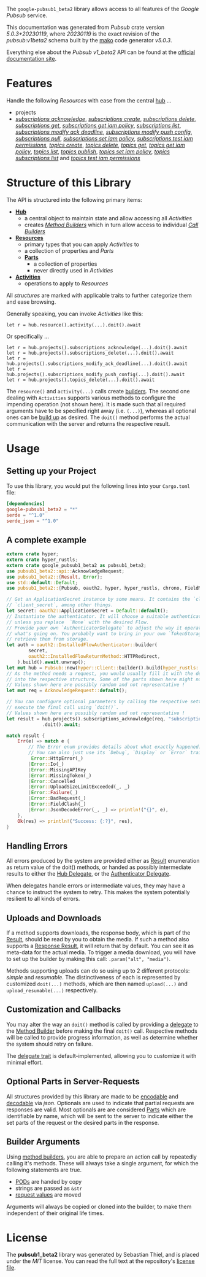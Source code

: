 <!---
DO NOT EDIT !
This file was generated automatically from 'src/generator/templates/api/README.md.mako'
DO NOT EDIT !
-->
The `google-pubsub1_beta2` library allows access to all features of the *Google Pubsub* service.

This documentation was generated from *Pubsub* crate version *5.0.3+20230119*, where *20230119* is the exact revision of the *pubsub:v1beta2* schema built by the [mako](http://www.makotemplates.org/) code generator *v5.0.3*.

Everything else about the *Pubsub* *v1_beta2* API can be found at the
[official documentation site](https://cloud.google.com/pubsub/docs).
# Features

Handle the following *Resources* with ease from the central [hub](https://docs.rs/google-pubsub1_beta2/5.0.3+20230119/google_pubsub1_beta2/Pubsub) ... 

* projects
 * [*subscriptions acknowledge*](https://docs.rs/google-pubsub1_beta2/5.0.3+20230119/google_pubsub1_beta2/api::ProjectSubscriptionAcknowledgeCall), [*subscriptions create*](https://docs.rs/google-pubsub1_beta2/5.0.3+20230119/google_pubsub1_beta2/api::ProjectSubscriptionCreateCall), [*subscriptions delete*](https://docs.rs/google-pubsub1_beta2/5.0.3+20230119/google_pubsub1_beta2/api::ProjectSubscriptionDeleteCall), [*subscriptions get*](https://docs.rs/google-pubsub1_beta2/5.0.3+20230119/google_pubsub1_beta2/api::ProjectSubscriptionGetCall), [*subscriptions get iam policy*](https://docs.rs/google-pubsub1_beta2/5.0.3+20230119/google_pubsub1_beta2/api::ProjectSubscriptionGetIamPolicyCall), [*subscriptions list*](https://docs.rs/google-pubsub1_beta2/5.0.3+20230119/google_pubsub1_beta2/api::ProjectSubscriptionListCall), [*subscriptions modify ack deadline*](https://docs.rs/google-pubsub1_beta2/5.0.3+20230119/google_pubsub1_beta2/api::ProjectSubscriptionModifyAckDeadlineCall), [*subscriptions modify push config*](https://docs.rs/google-pubsub1_beta2/5.0.3+20230119/google_pubsub1_beta2/api::ProjectSubscriptionModifyPushConfigCall), [*subscriptions pull*](https://docs.rs/google-pubsub1_beta2/5.0.3+20230119/google_pubsub1_beta2/api::ProjectSubscriptionPullCall), [*subscriptions set iam policy*](https://docs.rs/google-pubsub1_beta2/5.0.3+20230119/google_pubsub1_beta2/api::ProjectSubscriptionSetIamPolicyCall), [*subscriptions test iam permissions*](https://docs.rs/google-pubsub1_beta2/5.0.3+20230119/google_pubsub1_beta2/api::ProjectSubscriptionTestIamPermissionCall), [*topics create*](https://docs.rs/google-pubsub1_beta2/5.0.3+20230119/google_pubsub1_beta2/api::ProjectTopicCreateCall), [*topics delete*](https://docs.rs/google-pubsub1_beta2/5.0.3+20230119/google_pubsub1_beta2/api::ProjectTopicDeleteCall), [*topics get*](https://docs.rs/google-pubsub1_beta2/5.0.3+20230119/google_pubsub1_beta2/api::ProjectTopicGetCall), [*topics get iam policy*](https://docs.rs/google-pubsub1_beta2/5.0.3+20230119/google_pubsub1_beta2/api::ProjectTopicGetIamPolicyCall), [*topics list*](https://docs.rs/google-pubsub1_beta2/5.0.3+20230119/google_pubsub1_beta2/api::ProjectTopicListCall), [*topics publish*](https://docs.rs/google-pubsub1_beta2/5.0.3+20230119/google_pubsub1_beta2/api::ProjectTopicPublishCall), [*topics set iam policy*](https://docs.rs/google-pubsub1_beta2/5.0.3+20230119/google_pubsub1_beta2/api::ProjectTopicSetIamPolicyCall), [*topics subscriptions list*](https://docs.rs/google-pubsub1_beta2/5.0.3+20230119/google_pubsub1_beta2/api::ProjectTopicSubscriptionListCall) and [*topics test iam permissions*](https://docs.rs/google-pubsub1_beta2/5.0.3+20230119/google_pubsub1_beta2/api::ProjectTopicTestIamPermissionCall)




# Structure of this Library

The API is structured into the following primary items:

* **[Hub](https://docs.rs/google-pubsub1_beta2/5.0.3+20230119/google_pubsub1_beta2/Pubsub)**
    * a central object to maintain state and allow accessing all *Activities*
    * creates [*Method Builders*](https://docs.rs/google-pubsub1_beta2/5.0.3+20230119/google_pubsub1_beta2/client::MethodsBuilder) which in turn
      allow access to individual [*Call Builders*](https://docs.rs/google-pubsub1_beta2/5.0.3+20230119/google_pubsub1_beta2/client::CallBuilder)
* **[Resources](https://docs.rs/google-pubsub1_beta2/5.0.3+20230119/google_pubsub1_beta2/client::Resource)**
    * primary types that you can apply *Activities* to
    * a collection of properties and *Parts*
    * **[Parts](https://docs.rs/google-pubsub1_beta2/5.0.3+20230119/google_pubsub1_beta2/client::Part)**
        * a collection of properties
        * never directly used in *Activities*
* **[Activities](https://docs.rs/google-pubsub1_beta2/5.0.3+20230119/google_pubsub1_beta2/client::CallBuilder)**
    * operations to apply to *Resources*

All *structures* are marked with applicable traits to further categorize them and ease browsing.

Generally speaking, you can invoke *Activities* like this:

```Rust,ignore
let r = hub.resource().activity(...).doit().await
```

Or specifically ...

```ignore
let r = hub.projects().subscriptions_acknowledge(...).doit().await
let r = hub.projects().subscriptions_delete(...).doit().await
let r = hub.projects().subscriptions_modify_ack_deadline(...).doit().await
let r = hub.projects().subscriptions_modify_push_config(...).doit().await
let r = hub.projects().topics_delete(...).doit().await
```

The `resource()` and `activity(...)` calls create [builders][builder-pattern]. The second one dealing with `Activities` 
supports various methods to configure the impending operation (not shown here). It is made such that all required arguments have to be 
specified right away (i.e. `(...)`), whereas all optional ones can be [build up][builder-pattern] as desired.
The `doit()` method performs the actual communication with the server and returns the respective result.

# Usage

## Setting up your Project

To use this library, you would put the following lines into your `Cargo.toml` file:

```toml
[dependencies]
google-pubsub1_beta2 = "*"
serde = "^1.0"
serde_json = "^1.0"
```

## A complete example

```Rust
extern crate hyper;
extern crate hyper_rustls;
extern crate google_pubsub1_beta2 as pubsub1_beta2;
use pubsub1_beta2::api::AcknowledgeRequest;
use pubsub1_beta2::{Result, Error};
use std::default::Default;
use pubsub1_beta2::{Pubsub, oauth2, hyper, hyper_rustls, chrono, FieldMask};

// Get an ApplicationSecret instance by some means. It contains the `client_id` and 
// `client_secret`, among other things.
let secret: oauth2::ApplicationSecret = Default::default();
// Instantiate the authenticator. It will choose a suitable authentication flow for you, 
// unless you replace  `None` with the desired Flow.
// Provide your own `AuthenticatorDelegate` to adjust the way it operates and get feedback about 
// what's going on. You probably want to bring in your own `TokenStorage` to persist tokens and
// retrieve them from storage.
let auth = oauth2::InstalledFlowAuthenticator::builder(
        secret,
        oauth2::InstalledFlowReturnMethod::HTTPRedirect,
    ).build().await.unwrap();
let mut hub = Pubsub::new(hyper::Client::builder().build(hyper_rustls::HttpsConnectorBuilder::new().with_native_roots().https_or_http().enable_http1().build()), auth);
// As the method needs a request, you would usually fill it with the desired information
// into the respective structure. Some of the parts shown here might not be applicable !
// Values shown here are possibly random and not representative !
let mut req = AcknowledgeRequest::default();

// You can configure optional parameters by calling the respective setters at will, and
// execute the final call using `doit()`.
// Values shown here are possibly random and not representative !
let result = hub.projects().subscriptions_acknowledge(req, "subscription")
             .doit().await;

match result {
    Err(e) => match e {
        // The Error enum provides details about what exactly happened.
        // You can also just use its `Debug`, `Display` or `Error` traits
         Error::HttpError(_)
        |Error::Io(_)
        |Error::MissingAPIKey
        |Error::MissingToken(_)
        |Error::Cancelled
        |Error::UploadSizeLimitExceeded(_, _)
        |Error::Failure(_)
        |Error::BadRequest(_)
        |Error::FieldClash(_)
        |Error::JsonDecodeError(_, _) => println!("{}", e),
    },
    Ok(res) => println!("Success: {:?}", res),
}

```
## Handling Errors

All errors produced by the system are provided either as [Result](https://docs.rs/google-pubsub1_beta2/5.0.3+20230119/google_pubsub1_beta2/client::Result) enumeration as return value of
the doit() methods, or handed as possibly intermediate results to either the 
[Hub Delegate](https://docs.rs/google-pubsub1_beta2/5.0.3+20230119/google_pubsub1_beta2/client::Delegate), or the [Authenticator Delegate](https://docs.rs/yup-oauth2/*/yup_oauth2/trait.AuthenticatorDelegate.html).

When delegates handle errors or intermediate values, they may have a chance to instruct the system to retry. This 
makes the system potentially resilient to all kinds of errors.

## Uploads and Downloads
If a method supports downloads, the response body, which is part of the [Result](https://docs.rs/google-pubsub1_beta2/5.0.3+20230119/google_pubsub1_beta2/client::Result), should be
read by you to obtain the media.
If such a method also supports a [Response Result](https://docs.rs/google-pubsub1_beta2/5.0.3+20230119/google_pubsub1_beta2/client::ResponseResult), it will return that by default.
You can see it as meta-data for the actual media. To trigger a media download, you will have to set up the builder by making
this call: `.param("alt", "media")`.

Methods supporting uploads can do so using up to 2 different protocols: 
*simple* and *resumable*. The distinctiveness of each is represented by customized 
`doit(...)` methods, which are then named `upload(...)` and `upload_resumable(...)` respectively.

## Customization and Callbacks

You may alter the way an `doit()` method is called by providing a [delegate](https://docs.rs/google-pubsub1_beta2/5.0.3+20230119/google_pubsub1_beta2/client::Delegate) to the 
[Method Builder](https://docs.rs/google-pubsub1_beta2/5.0.3+20230119/google_pubsub1_beta2/client::CallBuilder) before making the final `doit()` call. 
Respective methods will be called to provide progress information, as well as determine whether the system should 
retry on failure.

The [delegate trait](https://docs.rs/google-pubsub1_beta2/5.0.3+20230119/google_pubsub1_beta2/client::Delegate) is default-implemented, allowing you to customize it with minimal effort.

## Optional Parts in Server-Requests

All structures provided by this library are made to be [encodable](https://docs.rs/google-pubsub1_beta2/5.0.3+20230119/google_pubsub1_beta2/client::RequestValue) and 
[decodable](https://docs.rs/google-pubsub1_beta2/5.0.3+20230119/google_pubsub1_beta2/client::ResponseResult) via *json*. Optionals are used to indicate that partial requests are responses 
are valid.
Most optionals are are considered [Parts](https://docs.rs/google-pubsub1_beta2/5.0.3+20230119/google_pubsub1_beta2/client::Part) which are identifiable by name, which will be sent to 
the server to indicate either the set parts of the request or the desired parts in the response.

## Builder Arguments

Using [method builders](https://docs.rs/google-pubsub1_beta2/5.0.3+20230119/google_pubsub1_beta2/client::CallBuilder), you are able to prepare an action call by repeatedly calling it's methods.
These will always take a single argument, for which the following statements are true.

* [PODs][wiki-pod] are handed by copy
* strings are passed as `&str`
* [request values](https://docs.rs/google-pubsub1_beta2/5.0.3+20230119/google_pubsub1_beta2/client::RequestValue) are moved

Arguments will always be copied or cloned into the builder, to make them independent of their original life times.

[wiki-pod]: http://en.wikipedia.org/wiki/Plain_old_data_structure
[builder-pattern]: http://en.wikipedia.org/wiki/Builder_pattern
[google-go-api]: https://github.com/google/google-api-go-client

# License
The **pubsub1_beta2** library was generated by Sebastian Thiel, and is placed 
under the *MIT* license.
You can read the full text at the repository's [license file][repo-license].

[repo-license]: https://github.com/Byron/google-apis-rsblob/main/LICENSE.md

